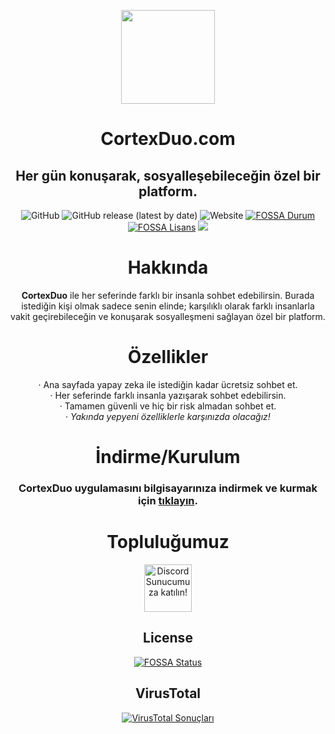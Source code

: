 <div align="center">

<img src="https://media.discordapp.net/attachments/965323927448600626/1012840932216942692/unknown.png" width="150px" draggable="false"><br>

# CortexDuo.com

## Her gün konuşarak, sosyalleşebileceğin özel bir platform.

![GitHub](https://img.shields.io/github/license/pudochu/cortexduo?style=for-the-badge)
![GitHub release (latest by date)](https://img.shields.io/github/v/release/pudochu/cortexduo?label=Application&style=for-the-badge)
![Website](https://img.shields.io/website?down_message=offline&label=CortexDuo.com&style=for-the-badge&up_message=online&url=https%3A%2F%2Fcortexduo.com)
[![FOSSA Durum](https://app.fossa.io/api/projects/git%2Bgithub.com%2FPudochu%2Fcortexduo.svg?type=badge_shield)](https://app.fossa.io/projects/git%2Bgithub.com%2FPudochu%2Fcortexduo?ref=badge_shield)
[![FOSSA Lisans](https://app.fossa.com/api/projects/git%2Bgithub.com%2FPudochu%2Fcortexduo.svg?type=shield)](https://app.fossa.com/api/projects/git%2Bgithub.com%2FPudochu%2Fcortexduo.svg?type=shield)
<img src="https://media.discordapp.net/attachments/965323927448600626/1012840031666315344/CortexDuoBANNER.png" draggable="false"><br>

# Hakkında

**CortexDuo** ile her seferinde farklı bir insanla sohbet edebilirsin. Burada istediğin kişi olmak sadece senin elinde; karşılıklı olarak farklı insanlarla vakit geçirebileceğin ve konuşarak sosyalleşmeni sağlayan özel bir platform.

# Özellikler

· Ana sayfada yapay zeka ile istediğin kadar ücretsiz sohbet et.<br>
· Her seferinde farklı insanla yazışarak sohbet edebilirsin.<br>
· Tamamen güvenli ve hiç bir risk almadan sohbet et.<br>
· _Yakında yepyeni özelliklerle karşınızda olacağız!_

# İndirme/Kurulum

### CortexDuo uygulamasını bilgisayarınıza indirmek ve kurmak için [**tıklayın**](https://github.com/Pudochu/cortexduo/releases/download/Latest/Cortex_Duo-win32-x64.rar).

# Topluluğumuz

  <div>
    <a target="_blank" href="https://discord.gg/cortex" title="Discord Sunucumuza katılın!">
		<img  src="https://discordapp.com/api/guilds/601507624902590504/widget.png?style=banner2" height="76px" draggable="false" alt="Discord Sunucumuza katılın!">
    </a>
  </div>

## License
	

[![FOSSA Status](https://app.fossa.io/api/projects/git%2Bgithub.com%2FPudochu%2Fcortexduo.svg?type=large)](https://app.fossa.io/projects/git%2Bgithub.com%2FPudochu%2Fcortexduo?ref=badge_large)


## VirusTotal


[![VirusTotal Sonuçları](https://media.discordapp.net/attachments/965323927448600626/1012851690904494150/Screenshot_25.png)](https://www.virustotal.com/gui/file/24fa0a35671d3f8f95536a76097bfe3051bb77a0b103c6275305a773270f4e70)
